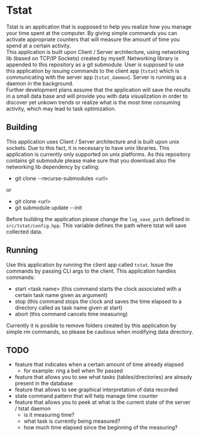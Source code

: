# Tstat

Tstat is an application that is supposed to help you realize how you manage your time spent at the computer. By giving simple commands you can activate appropriate counters that will measure the amount of time you spend at a certain activity.  
This application is built upon Client / Server architecture, using networking lib (based on TCP/IP Sockets) created by myself. Networking library is appended to this repository as a git submodule. User is supposed to use this application by issuing commands to the client app (`tstat`) which is communicating with the server app (`tstat_daemon`). Server is running as a daemon in the background.  
Further development plans assume that the application will save the results in a small data base and will provide you with data visualization in order to discover yet unkown trends or realize what is the most time consuming activity, which may lead to task optimization.

## Building

This application uses Client / Server architecture and is built upon unix sockets. Due to this fact, it is necessary to have unix libraries. This application is currently only supported on unix platforms. As this repository contains git submodule please make sure that you download also the networking lib dependency by calling:
- git clone --recurse-submodules \<url>  

or  
  
- git clone \<url>
- git submodule update --init

Before building the application please change the `log_save_path` defined in `src/tstat/config.hpp`. This variable defines the path where tstat will save collected data.

## Running
Use this application by running the client app called `tstat`. Issue the commands by passing CLI args to the client.
This application handles commands:
- start \<task name> (this command starts the clock associated with a certain task name given as argument)
- stop (this command stops the clock and saves the time elapsed to a directory called as task name given at start)
- abort (this command cancels time measuring)

Currently it is posible to remove folders created by this application by simple rm commands, so please be cautious when modifying data directory.

## TODO
- feature that indicates when a certain amount of time already elapsed 
  - for example: ring a bell when 1hr passed
- feature that allows you to see what tasks (tables/directories) are already present in the database
- feature that allows to see graphical interpretation of data recorded
- state command pattern that will help manage time counter
- feature that allows you to peek at what is the current state of the server / tstat daemon
  - is it measuring time?
  - what task is currently being measured?
  - how much time elapsed since the beginning of the measuring?

